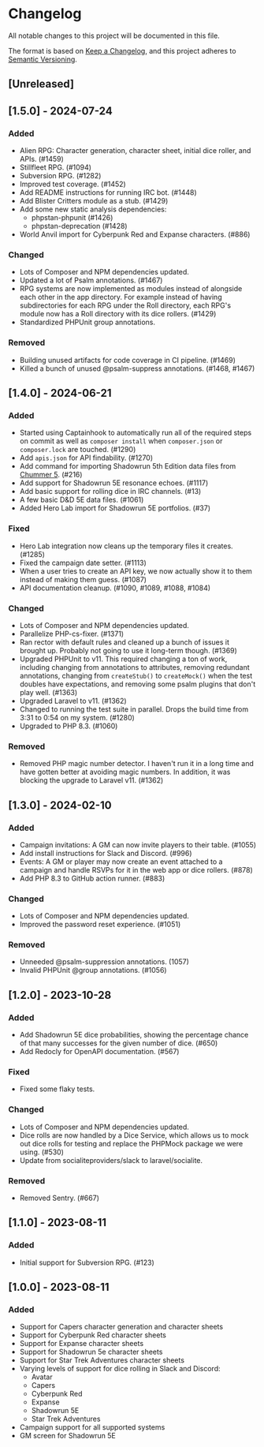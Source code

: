 # Changelog

All notable changes to this project will be documented in this file.

The format is based on [Keep a Changelog](https://keepachangelog.com/en/1.1.0/),
and this project adheres to
[Semantic Versioning](https://semver.org/spec/v2.0.0.html).

## [Unreleased]


## [1.5.0] - 2024-07-24

### Added

- Alien RPG: Character generation, character sheet, initial dice roller, and
    APIs. (#1459)
- Stillfleet RPG. (#1094)
- Subversion RPG. (#1282)
- Improved test coverage. (#1452)
- Add README instructions for running IRC bot. (#1448)
- Add Blister Critters module as a stub. (#1429)
- Add some new static analysis dependencies:
    - phpstan-phpunit (#1426)
    - phpstan-deprecation (#1428)
- World Anvil import for Cyberpunk Red and Expanse characters. (#886)

### Changed

- Lots of Composer and NPM dependencies updated.
- Updated a lot of Psalm annotations. (#1467)
- RPG systems are now implemented as modules instead of alongside each other in
    the app directory. For example instead of having subdirectories for each RPG
    under the Roll directory, each RPG's module now has a Roll directory with
    its dice rollers. (#1429)
- Standardized PHPUnit group annotations.

### Removed

- Building unused artifacts for code coverage in CI pipeline. (#1469)
- Killed a bunch of unused @psalm-suppress annotations. (#1468, #1467)


## [1.4.0] - 2024-06-21

### Added

- Started using Captainhook to automatically run all of the required steps on
    commit as well as `composer install` when `composer.json` or
    `composer.lock` are touched. (#1290)
- Add `apis.json` for API findability. (#1270)
- Add command for importing Shadowrun 5th Edition data files from
    [Chummer 5](https://github.com/chummer5a/chummer5a). (#216)
- Add support for Shadowrun 5E resonance echoes. (#1117)
- Add basic support for rolling dice in IRC channels. (#13)
- A few basic D&D 5E data files. (#1061)
- Added Hero Lab import for Shadowrun 5E portfolios. (#37)

### Fixed

- Hero Lab integration now cleans up the temporary files it creates. (#1285)
- Fixed the campaign date setter. (#1113)
- When a user tries to create an API key, we now actually show it to them
    instead of making them guess. (#1087)
- API documentation cleanup. (#1090, #1089, #1088, #1084)

### Changed

- Lots of Composer and NPM dependencies updated.
- Parallelize PHP-cs-fixer. (#1371)
- Ran rector with default rules and cleaned up a bunch of issues it brought up.
    Probably not going to use it long-term though. (#1369)
- Upgraded PHPUnit to v11. This required changing a ton of work, including
    changing from annotations to attributes, removing redundant annotations,
    changing from `createStub()` to `createMock()` when the test doubles have
    expectations, and removing some psalm plugins that don't play well. (#1363)
- Upgraded Laravel to v11. (#1362)
- Changed to running the test suite in parallel. Drops the build time from 3:31
    to 0:54 on my system. (#1280)
- Upgraded to PHP 8.3. (#1060)

### Removed

- Removed PHP magic number detector. I haven't run it in a long time and have
    gotten better at avoiding magic numbers. In addition, it was blocking the
    upgrade to Laravel v11. (#1362)


## [1.3.0] - 2024-02-10

### Added

- Campaign invitations: A GM can now invite players to their table. (#1055)
- Add install instructions for Slack and Discord. (#996)
- Events: A GM or player may now create an event attached to a campaign and
    handle RSVPs for it in the web app or dice rollers. (#878)
- Add PHP 8.3 to GitHub action runner. (#883)

### Changed

- Lots of Composer and NPM dependencies updated.
- Improved the password reset experience. (#1051)

### Removed

- Unneeded @psalm-suppression annotations. (1057)
- Invalid PHPUnit @group annotations. (#1056)


## [1.2.0] - 2023-10-28

### Added

- Add Shadowrun 5E dice probabilities, showing the percentage chance of that
    many successes for the given number of dice. (#650)
- Add Redocly for OpenAPI documentation. (#567)

### Fixed

- Fixed some flaky tests.

### Changed

- Lots of Composer and NPM dependencies updated.
- Dice rolls are now handled by a Dice Service, which allows us to mock out
    dice rolls for testing and replace the PHPMock package we were using. (#530)
- Update from socialiteproviders/slack to laravel/socialite.

### Removed

- Removed Sentry. (#667)


## [1.1.0] - 2023-08-11

### Added

- Initial support for Subversion RPG. (#123)


## [1.0.0] - 2023-08-11

### Added

- Support for Capers character generation and character sheets
- Support for Cyberpunk Red character sheets
- Support for Expanse character sheets
- Support for Shadowrun 5e character sheets
- Support for Star Trek Adventures character sheets
- Varying levels of support for dice rolling in Slack and Discord:
    * Avatar
    * Capers
    * Cyberpunk Red
    * Expanse
    * Shadowrun 5E
    * Star Trek Adventures
- Campaign support for all supported systems
- GM screen for Shadowrun 5E
